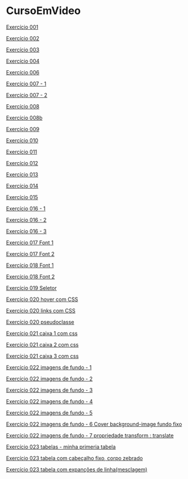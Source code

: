 # CursoEmVideo

<a href="https://claytoneduard.github.io/cursoemvideo/html-css/ex001/index.html" target="_blank">Exercício 001</a>

<a href="https://claytoneduard.github.io/cursoemvideo/html-css/ex002/index.html" target="_blank">Exercício 002</a>

<a href="https://claytoneduard.github.io/cursoemvideo/html-css/ex003/index.html" target="_blank">Exercício 003</a>

<a href="https://claytoneduard.github.io/cursoemvideo/html-css/ex004/index.html" target="_blank">Exercício 004</a>

<a href="https://claytoneduard.github.io/cursoemvideo/html-css/ex006/index.html" target="_blank">Exercício 006</a>

<a href="https://claytoneduard.github.io/cursoemvideo/html-css/ex007/html4.html" target="_blank">Exercício 007 - 1</a>

<a href="https://claytoneduard.github.io/cursoemvideo/html-css/ex007/html5.html" target="_blank">Exercício 007 - 2</a>

<a href="https://claytoneduard.github.io/cursoemvideo/html-css/ex008/index.html" target="_blank">Exercício 008</a>

<a href="https://claytoneduard.github.io/cursoemvideo/html-css/ex008b/index.html" target="_blank">Exercício 008b</a>

<a href="https://claytoneduard.github.io/cursoemvideo/html-css/ex009/index.html" target="_blank">Exercício 009</a>

<a href="https://claytoneduard.github.io/cursoemvideo/html-css/ex010/index.html" target="_blank">Exercício 010</a>

<a href="https://claytoneduard.github.io/cursoemvideo/html-css/ex011/index.html" target="_blank">Exercício 011</a>

<a href="https://claytoneduard.github.io/cursoemvideo/html-css/ex012/index.html" target="_blank">Exercício 012</a>

<a href="https://claytoneduard.github.io/cursoemvideo/html-css/ex013/index.html" target="_blank">Exercício 013</a>

<a href="https://claytoneduard.github.io/cursoemvideo/html-css/ex014/index.html" target="_blank">Exercício 014</a>

<a href="https://claytoneduard.github.io/cursoemvideo/html-css/ex015/index.html" target="_blank">Exercício 015</a>

<a href="https://claytoneduard.github.io/cursoemvideo/html-css/ex016/cor01.html" target="_blank">Exercício 016 - 1</a>

<a href="https://claytoneduard.github.io/cursoemvideo/html-css/ex016/cor02.html" target="_blank">Exercício 016 - 2</a>

<a href="https://claytoneduard.github.io/cursoemvideo/html-css/ex016/cor03.html" target="_blank">Exercício 016 - 3</a>

<a href="https://claytoneduard.github.io/cursoemvideo/html-css/ex017/font01.html" target="_blank">Exercício 017 Font 1</a>

<a href="https://claytoneduard.github.io/cursoemvideo/html-css/ex017/font02.html" target="_blank">Exercício 017 Font 2</a>

<a href="https://claytoneduard.github.io/cursoemvideo/html-css/ex018/font01.html" target="_blank">Exercício 018 Font 1</a>

<a href="https://claytoneduard.github.io/cursoemvideo/html-css/ex018/font02.html" target="_blank">Exercício 018 Font 2</a>

<a href="https://claytoneduard.github.io/cursoemvideo/html-css/ex019/seletor01.html" target="_blank">Exercício 019 Seletor</a>

<a href="https://claytoneduard.github.io/cursoemvideo/html-css/ex020/hover.html" target="_blank">Exercício 020 hover com CSS</a>

<a href="https://claytoneduard.github.io/cursoemvideo/html-css/ex020/links.html" target="_blank">Exercício 020 links com CSS</a>

<a href="https://claytoneduard.github.io/cursoemvideo/html-css/ex020/pseudoclasse.html" target="_blank">Exercício 020 pseudoclasse</a>

<a href="https://claytoneduard.github.io/cursoemvideo/html-css/ex021/caixa01.html" target="_blank">Exercício 021 caixa 1 com css</a>

<a href="https://claytoneduard.github.io/cursoemvideo/html-css/ex021/caixa02.html" target="_blank">Exercício 021 caixa 2 com css</a>

<a href="https://claytoneduard.github.io/cursoemvideo/html-css/ex021/caixa03.html" target="_blank">Exercício 021 caixa 3 com css</a>

<a href="https://claytoneduard.github.io/cursoemvideo/html-css/ex022/fundo001.html" target="_blank">Exercício 022 imagens de fundo - 1</a>

<a href="https://claytoneduard.github.io/cursoemvideo/html-css/ex022/fundo002.html" target="_blank">Exercício 022 imagens de fundo - 2</a>

<a href="https://claytoneduard.github.io/cursoemvideo/html-css/ex022/fundo003.html" target="_blank">Exercício 022 imagens de fundo - 3</a>

<a href="https://claytoneduard.github.io/cursoemvideo/html-css/ex022/fundo004.html" target="_blank">Exercício 022 imagens de fundo - 4</a>

<a href="https://claytoneduard.github.io/cursoemvideo/html-css/ex022/fundo005.html" target="_blank">Exercício 022 imagens de fundo - 5</a>

<a href="https://claytoneduard.github.io/cursoemvideo/html-css/ex022/fundo006.html" target="_blank">Exercício 022 imagens de fundo - 6 Cover background-image fundo fixo</a>

<a href="https://claytoneduard.github.io/cursoemvideo/html-css/ex022/fundo007.html" target="_blank">Exercício 022 imagens de fundo - 7 propriedade transform : translate</a>

<a href="https://claytoneduard.github.io/cursoemvideo/html-css/ex023/tabelas.html" target="_blank">Exercício 023 tabelas - minha primeria tabela </a>

<a href="https://claytoneduard.github.io/cursoemvideo/html-css/ex023/tabela002.html" target="_blank">Exercício 023 tabela com cabeçalho fixo, corpo zebrado </a>

<a href="https://claytoneduard.github.io/cursoemvideo/html-css/ex023/tabela003.html"
target="_blank">Exercício 023 tabela com expanções de linha(mesclagem) </a>
